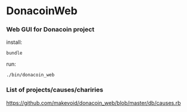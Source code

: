 # DonacoinWeb
### Web GUI for Donacoin project

install:

    bundle

run:

    ./bin/donacoin_web


### List of projects/causes/chariries

<https://github.com/makevoid/donacoin_web/blob/master/db/causes.rb>